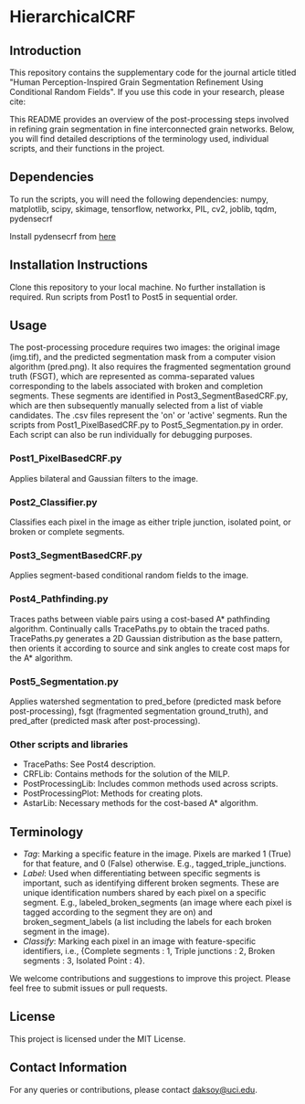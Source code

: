 # HierarchicalCRF

## Introduction
This repository contains the supplementary code for the journal article titled "Human Perception-Inspired Grain Segmentation Refinement Using Conditional Random Fields". If you use this code in your research, please cite:

<CITATION INFORMATION WILL BE PROVIDED ONCE AVAILABLE>

This README provides an overview of the post-processing steps involved in refining grain segmentation in fine interconnected grain networks. Below, you will find detailed descriptions of the terminology used, individual scripts, and their functions in the project.

## Dependencies
To run the scripts, you will need the following dependencies:
numpy, matplotlib, scipy, skimage, tensorflow, networkx, PIL, cv2, joblib, tqdm, pydensecrf

Install pydensecrf from [here](https://github.com/lucasb-eyer/pydensecrf)

## Installation Instructions
Clone this repository to your local machine. No further installation is required. Run scripts from Post1 to Post5 in sequential order.

## Usage
The post-processing procedure requires two images: the original image (img.tif), and the predicted segmentation mask from a computer vision algorithm (pred.png). It also requires the fragmented segmentation ground truth (FSGT), which are represented as comma-separated values corresponding to the labels associated with broken and completion segments. These segments are identified in Post3_SegmentBasedCRF.py, which are then subsequently manually selected from a list of viable candidates. The .csv files represent the 'on' or 'active' segments. Run the scripts from Post1_PixelBasedCRF.py to Post5_Segmentation.py in order. Each script can also be run individually for debugging purposes.

### Post1_PixelBasedCRF.py
Applies bilateral and Gaussian filters to the image.

### Post2_Classifier.py
Classifies each pixel in the image as either triple junction, isolated point, or broken or complete segments.

### Post3_SegmentBasedCRF.py
Applies segment-based conditional random fields to the image.

### Post4_Pathfinding.py
Traces paths between viable pairs using a cost-based A* pathfinding algorithm. Continually calls TracePaths.py to obtain the traced paths. TracePaths.py generates a 2D Gaussian distribution as the base pattern, then orients it according to source and sink angles to create cost maps for the A* algorithm.

### Post5_Segmentation.py
Applies watershed segmentation to pred_before (predicted mask before post-processing), fsgt (fragmented segmentation ground_truth), and pred_after (predicted mask after post-processing).

### Other scripts and libraries
- TracePaths: See Post4 description.
- CRFLib: Contains methods for the solution of the MILP.
- PostProcessingLib: Includes common methods used across scripts.
- PostProcessingPlot: Methods for creating plots.
- AstarLib: Necessary methods for the cost-based A* algorithm.

## Terminology
- *Tag*: Marking a specific feature in the image. Pixels are marked 1 (True) for that feature, and 0 (False) otherwise. E.g., tagged_triple_junctions.
- *Label*: Used when differentiating between specific segments is important, such as identifying different broken segments. These are unique identification numbers shared by each pixel on a specific segment. E.g., labeled_broken_segments (an image where each pixel is tagged according to the segment they are on) and broken_segment_labels (a list including the labels for each broken segment in the image).
- *Classify*: Marking each pixel in an image with feature-specific identifiers, i.e., {Complete segments : 1, Triple junctions : 2, Broken segments : 3, Isolated Point : 4}.

We welcome contributions and suggestions to improve this project. Please feel free to submit issues or pull requests.

## License
This project is licensed under the MIT License.

## Contact Information
For any queries or contributions, please contact [daksoy@uci.edu](daksoy@uci.edu).
